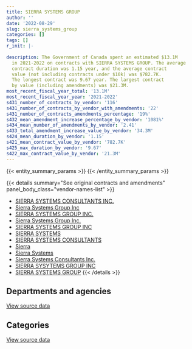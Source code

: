 ```yaml
---
title: SIERRA SYSTEMS GROUP
author: ''
date: '2022-08-29'
slug: sierra_systems_group
categories: []
tags: []
r_init: |-
  
description: The Government of Canada spent an estimated $13.1M
  in 2021-2022 on contracts with SIERRA SYSTEMS GROUP. The average
  contract duration was 1.15 year, and the average contract
  value (not including contracts under $10k) was $782.7K.
  The longest contract was 9.67 year. The largest contract
  by value (including amendments) was $21.3M.
most_recent_fiscal_year_total: '13.1M'
most_recent_fiscal_year_year: '2021-2022'
s431_number_of_contracts_by_vendor: '116'
s431_number_of_contracts_by_vendor_with_amendments: '22'
s431_number_of_contracts_amendments_percentage: '19%'
s432_mean_amendment_increase_percentage_by_vendor: '1081%'
s434_mean_number_of_amendments_by_vendor: '2.41'
s433_total_amendment_increase_value_by_vendor: '34.3M'
s424_mean_duration_by_vendor: '1.15'
s421_mean_contract_value_by_vendor: '782.7K'
s425_max_duration_by_vendor: '9.67'
s422_max_contract_value_by_vendor: '21.3M'
---
```


<script src="/rmarkdown-libs/htmlwidgets/htmlwidgets.js"></script>
<link href="/rmarkdown-libs/datatables-css/datatables-crosstalk.css" rel="stylesheet" />
<script src="/rmarkdown-libs/datatables-binding/datatables.js"></script>
<script src="/rmarkdown-libs/jquery/jquery-3.6.0.min.js"></script>
<link href="/rmarkdown-libs/dt-core-bootstrap/css/dataTables.bootstrap.min.css" rel="stylesheet" />
<link href="/rmarkdown-libs/dt-core-bootstrap/css/dataTables.bootstrap.extra.css" rel="stylesheet" />
<script src="/rmarkdown-libs/dt-core-bootstrap/js/jquery.dataTables.min.js"></script>
<script src="/rmarkdown-libs/dt-core-bootstrap/js/dataTables.bootstrap.min.js"></script>
<link href="/rmarkdown-libs/crosstalk/css/crosstalk.min.css" rel="stylesheet" />
<script src="/rmarkdown-libs/crosstalk/js/crosstalk.min.js"></script>
<script src="/rmarkdown-libs/htmlwidgets/htmlwidgets.js"></script>
<link href="/rmarkdown-libs/datatables-css/datatables-crosstalk.css" rel="stylesheet" />
<script src="/rmarkdown-libs/datatables-binding/datatables.js"></script>
<script src="/rmarkdown-libs/jquery/jquery-3.6.0.min.js"></script>
<link href="/rmarkdown-libs/dt-core-bootstrap/css/dataTables.bootstrap.min.css" rel="stylesheet" />
<link href="/rmarkdown-libs/dt-core-bootstrap/css/dataTables.bootstrap.extra.css" rel="stylesheet" />
<script src="/rmarkdown-libs/dt-core-bootstrap/js/jquery.dataTables.min.js"></script>
<script src="/rmarkdown-libs/dt-core-bootstrap/js/dataTables.bootstrap.min.js"></script>
<link href="/rmarkdown-libs/crosstalk/css/crosstalk.min.css" rel="stylesheet" />
<script src="/rmarkdown-libs/crosstalk/js/crosstalk.min.js"></script>

{{< entity_summary_params >}}
{{< /entity_summary_params >}}

{{< details summary="See original contracts and amendments" panel_body_class="vendor-names-list" >}}
- [SIERRA SYSTEMS CONSULTANTS INC.](https://search.open.canada.ca/en/ct/?sort=contract_value_f%20desc&page=1&search_text=%22SIERRA%20SYSTEMS%20CONSULTANTS%20INC.%22)
- [Sierra Systems Group Inc](https://search.open.canada.ca/en/ct/?sort=contract_value_f%20desc&page=1&search_text=%22Sierra%20Systems%20Group%20Inc%22)
- [SIERRA SYSTEMS GROUP INC.](https://search.open.canada.ca/en/ct/?sort=contract_value_f%20desc&page=1&search_text=%22SIERRA%20SYSTEMS%20GROUP%20INC.%22)
- [Sierra Systems Group Inc.](https://search.open.canada.ca/en/ct/?sort=contract_value_f%20desc&page=1&search_text=%22Sierra%20Systems%20Group%20Inc.%22)
- [SIERRA SYSTEMS GROUP INC](https://search.open.canada.ca/en/ct/?sort=contract_value_f%20desc&page=1&search_text=%22SIERRA%20SYSTEMS%20GROUP%20INC%22)
- [SIERRA SYSTEMS](https://search.open.canada.ca/en/ct/?sort=contract_value_f%20desc&page=1&search_text=%22SIERRA%20SYSTEMS%22)
- [SIERRA SYSTEMS CONSULTANTS](https://search.open.canada.ca/en/ct/?sort=contract_value_f%20desc&page=1&search_text=%22SIERRA%20SYSTEMS%20CONSULTANTS%22)
- [Sierra](https://search.open.canada.ca/en/ct/?sort=contract_value_f%20desc&page=1&search_text=%22Sierra%22)
- [Sierra Systems](https://search.open.canada.ca/en/ct/?sort=contract_value_f%20desc&page=1&search_text=%22Sierra%20Systems%22)
- [Sierra Systems Consultants Inc.](https://search.open.canada.ca/en/ct/?sort=contract_value_f%20desc&page=1&search_text=%22Sierra%20Systems%20Consultants%20Inc.%22)
- [SIERRA SYSYTEMS GROUP INC](https://search.open.canada.ca/en/ct/?sort=contract_value_f%20desc&page=1&search_text=%22SIERRA%20SYSYTEMS%20GROUP%20INC%22)
- [SIERRA SYSTEMS GROUP](https://search.open.canada.ca/en/ct/?sort=contract_value_f%20desc&page=1&search_text=%22SIERRA%20SYSTEMS%20GROUP%22)
{{< /details >}}

## Departments and agencies

<div id="htmlwidget-1" style="width:100%;height:auto;" class="datatables html-widget"></div>
<script type="application/json" data-for="htmlwidget-1">{"x":{"style":"bootstrap","filter":"none","vertical":false,"data":[["<a href=\"/departments/aafc-aac/\">Agriculture and Agri-Food Canada<\/a>","<a href=\"/departments/cra-arc/\">Canada Revenue Agency<\/a>","<a href=\"/departments/csa-asc/\">Canadian Space Agency<\/a>","<a href=\"/departments/csc-scc/\">Correctional Service of Canada<\/a>","<a href=\"/departments/dfatd-maecd/\">Global Affairs Canada<\/a>","<a href=\"/departments/dfo-mpo/\">Fisheries and Oceans Canada<\/a>","<a href=\"/departments/dnd-mdn/\">National Defence<\/a>","<a href=\"/departments/ec/\">Environment and Climate Change Canada<\/a>","<a href=\"/departments/elections/\">Elections Canada<\/a>","<a href=\"/departments/hc-sc/\">Health Canada<\/a>","<a href=\"/departments/irb-cisr/\">Immigration and Refugee Board of Canada<\/a>","<a href=\"/departments/nrc-cnrc/\">National Research Council Canada<\/a>","<a href=\"/departments/nrcan-rncan/\">Natural Resources Canada<\/a>","<a href=\"/departments/oic-ci/\">Office of the Information Commissioner of Canada<\/a>","<a href=\"/departments/pch/\">Canadian Heritage<\/a>","<a href=\"/departments/ppsc-sppc/\">Public Prosecution Service of Canada<\/a>","<a href=\"/departments/ps-sp/\">Public Safety Canada<\/a>","<a href=\"/departments/pwgsc-tpsgc/\">Public Services and Procurement Canada<\/a>","<a href=\"/departments/ssc-spc/\">Shared Services Canada<\/a>","<a href=\"/departments/tbs-sct/\">Treasury Board of Canada Secretariat<\/a>","<a href=\"/departments/tc/\">Transport Canada<\/a>","<a href=\"/departments/vac-acc/\">Veterans Affairs Canada<\/a>"],[279540.48,null,40971.75,183921.23,32683.94,158640.45,5635585.88,11228.53,30947.67,24860,null,345173.53,158701.72,15705.75,null,70659.48,null,2569237.99,142521.25,161228.77,83903.21,36225],[127386.04,null,79620.19,183921.23,9389.08,254594.48,5938562.77,324417.21,31349.67,1202166.94,null,234947.3,null,null,141956.25,107992.6,75243.23,2576276.99,142521.25,161670.5,119227.87,null],[57080.08,525436.27,null,189439.13,null,96111.82,3672490.3,2388.81,32363.11,1934675.71,251549.96,263132.99,223823.62,null,null,null,742264.26,2569237.99,146797.17,161228.77,null,20975.63],[null,1045385.66,null,46417.24,null,190575,5442605.08,209468.25,25453.07,1966520.62,26340.49,318373.17,107238.24,null,78012.11,null,742264.26,2569237.99,null,161228.77,null,156908.92]],"container":"<table class=\"table table-striped table-hover row-border order-column display\">\n  <thead>\n    <tr>\n      <th>Department<\/th>\n      <th>2018-2019<\/th>\n      <th>2019-2020<\/th>\n      <th>2020-2021<\/th>\n      <th>2021-2022<\/th>\n    <\/tr>\n  <\/thead>\n<\/table>","options":{"order":[[4,"desc"]],"pageLength":10,"autoWidth":true,"columnDefs":[{"targets":1,"render":"function(data, type, row, meta) {\n    return type !== 'display' ? data : DTWidget.formatCurrency(data, \"$\", 2, 3, \",\", \".\", true, null);\n  }"},{"targets":2,"render":"function(data, type, row, meta) {\n    return type !== 'display' ? data : DTWidget.formatCurrency(data, \"$\", 2, 3, \",\", \".\", true, null);\n  }"},{"targets":3,"render":"function(data, type, row, meta) {\n    return type !== 'display' ? data : DTWidget.formatCurrency(data, \"$\", 2, 3, \",\", \".\", true, null);\n  }"},{"targets":4,"render":"function(data, type, row, meta) {\n    return type !== 'display' ? data : DTWidget.formatCurrency(data, \"$\", 2, 3, \",\", \".\", true, null);\n  }"},{"width":"16%","targets":[1,2,3,4]},{"className":"dt-right","targets":[1,2,3,4]}],"orderClasses":false}},"evals":["options.columnDefs.0.render","options.columnDefs.1.render","options.columnDefs.2.render","options.columnDefs.3.render"],"jsHooks":[]}</script>
<p class="text-right">
<a href="https://github.com/GoC-Spending/contracts-data/tree/main/data/out/vendors/sierra_systems_group/summary_by_fiscal_year_by_department.csv" class="source-data-link btn btn-link">View source data</a>
</p>

## Categories

<div id="htmlwidget-2" style="width:100%;height:auto;" class="datatables html-widget"></div>
<script type="application/json" data-for="htmlwidget-2">{"x":{"style":"bootstrap","filter":"none","vertical":false,"data":[["<a href=\"/categories/facilities_and_construction/\">Facilities and construction<\/a>","<a href=\"/categories/defence/\">Defence<\/a>","<a href=\"/categories/professional_services/\">Professional services<\/a>","<a href=\"/categories/information_technology/\">Information technology<\/a>"],[null,1732514.33,4211750.56,4037471.74],[null,1263350,5120768.06,5327125.54],[null,null,3854694.71,7034300.91],[3726997.22,null,1876836.63,7482195.02]],"container":"<table class=\"table table-striped table-hover row-border order-column display\">\n  <thead>\n    <tr>\n      <th>Category<\/th>\n      <th>2018-2019<\/th>\n      <th>2019-2020<\/th>\n      <th>2020-2021<\/th>\n      <th>2021-2022<\/th>\n    <\/tr>\n  <\/thead>\n<\/table>","options":{"order":[[4,"desc"]],"dom":"t","pageLength":30,"autoWidth":true,"columnDefs":[{"targets":1,"render":"function(data, type, row, meta) {\n    return type !== 'display' ? data : DTWidget.formatCurrency(data, \"$\", 2, 3, \",\", \".\", true, null);\n  }"},{"targets":2,"render":"function(data, type, row, meta) {\n    return type !== 'display' ? data : DTWidget.formatCurrency(data, \"$\", 2, 3, \",\", \".\", true, null);\n  }"},{"targets":3,"render":"function(data, type, row, meta) {\n    return type !== 'display' ? data : DTWidget.formatCurrency(data, \"$\", 2, 3, \",\", \".\", true, null);\n  }"},{"targets":4,"render":"function(data, type, row, meta) {\n    return type !== 'display' ? data : DTWidget.formatCurrency(data, \"$\", 2, 3, \",\", \".\", true, null);\n  }"},{"width":"16%","targets":[1,2,3,4]},{"className":"dt-right","targets":[1,2,3,4]}],"orderClasses":false,"lengthMenu":[10,25,30,50,100]}},"evals":["options.columnDefs.0.render","options.columnDefs.1.render","options.columnDefs.2.render","options.columnDefs.3.render"],"jsHooks":[]}</script>
<p class="text-right">
<a href="https://github.com/GoC-Spending/contracts-data/tree/main/data/out/vendors/sierra_systems_group/summary_by_fiscal_year_by_category.csv" class="source-data-link btn btn-link">View source data</a>
</p>
